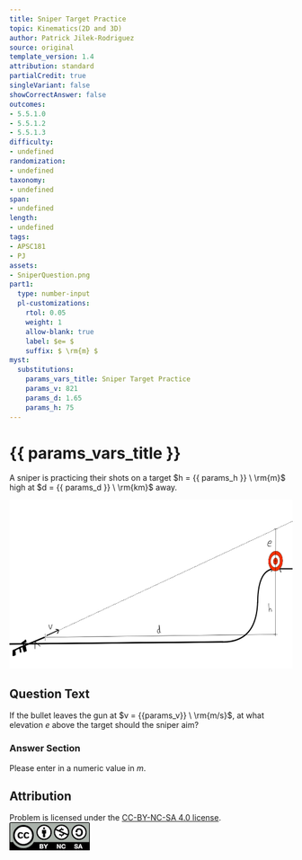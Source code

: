 ```yaml
---
title: Sniper Target Practice
topic: Kinematics(2D and 3D)
author: Patrick Jilek-Rodriguez
source: original
template_version: 1.4
attribution: standard
partialCredit: true
singleVariant: false
showCorrectAnswer: false
outcomes:
- 5.5.1.0
- 5.5.1.2
- 5.5.1.3
difficulty:
- undefined
randomization:
- undefined
taxonomy:
- undefined
span:
- undefined
length:
- undefined
tags:
- APSC181
- PJ
assets:
- SniperQuestion.png
part1:
  type: number-input
  pl-customizations:
    rtol: 0.05
    weight: 1
    allow-blank: true
    label: $e= $
    suffix: $ \rm{m} $
myst:
  substitutions:
    params_vars_title: Sniper Target Practice
    params_v: 821
    params_d: 1.65
    params_h: 75
---
```

# {{ params_vars_title }}
A sniper is practicing their shots on a target $h = {{ params_h }} \ \rm{m}$ high at $d = {{ params_d }} \ \rm{km}$ away.

<img src="SniperQuestion.png" height=300 alt="A gun points above a target at distance d and height h away. A straight dotted line goes from the muzzle of the gun to directly above the target. The dotted line is elevated at height e from the target." >

## Question Text

If the bullet leaves the gun at $v = {{params_v}} \ \rm{m/s}$, at what elevation $e$ above the target should the sniper aim?

### Answer Section

Please enter in a numeric value in $m$.

## Attribution

Problem is licensed under the [CC-BY-NC-SA 4.0 license](https://creativecommons.org/licenses/by-nc-sa/4.0/).<br> ![The Creative Commons 4.0 license requiring attribution-BY, non-commercial-NC, and share-alike-SA license.](https://raw.githubusercontent.com/firasm/bits/master/by-nc-sa.png)